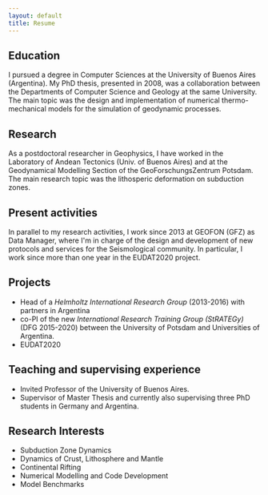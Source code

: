 ```yaml
---
layout: default
title: Resume
---
```


Education
---------
I pursued a degree in Computer Sciences at
the University of Buenos Aires (Argentina). My PhD thesis, presented in 2008,
was a collaboration between the Departments of Computer Science and Geology at the
same University. The main topic was the design and implementation of numerical
thermo-mechanical models for the simulation of geodynamic processes.

Research
--------
As a postdoctoral researcher in Geophysics, I have worked in the Laboratory
of Andean Tectonics (Univ. of Buenos Aires) and at the Geodynamical
Modelling Section of the GeoForschungsZentrum Potsdam. The main research
topic was the lithosperic deformation on subduction zones.

Present activities
------------------
In parallel to my research activities, I work since 2013 at GEOFON (GFZ) as Data
Manager, where I'm in charge of the design and development of new protocols and
services for the Seismological community. In particular, I work since more than
one year in the EUDAT2020 project.

Projects
--------
* Head of a *Helmholtz International Research Group* (2013-2016) with partners in
Argentina
* co-PI of the new *International Research Training Group (StRATEGy)* (DFG 2015-2020) between the University of
Potsdam and Universities of Argentina.
* EUDAT2020

Teaching and supervising experience
-----------------------------------
* Invited Professor of the University of Buenos Aires.
* Supervisor of Master Thesis and currently also supervising three PhD students
in Germany and Argentina.

Research Interests
------------------
* Subduction Zone Dynamics
* Dynamics of Crust, Lithosphere and Mantle
* Continental Rifting
* Numerical Modelling and Code Development
* Model Benchmarks
